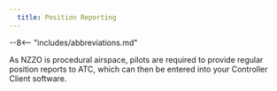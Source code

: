 ```yaml
---
  title: Position Reporting
---
```


--8<-- "includes/abbreviations.md"


As NZZO is procedural airspace, pilots are required to provide regular position reports to ATC, which can then be entered into your Controller Client software.